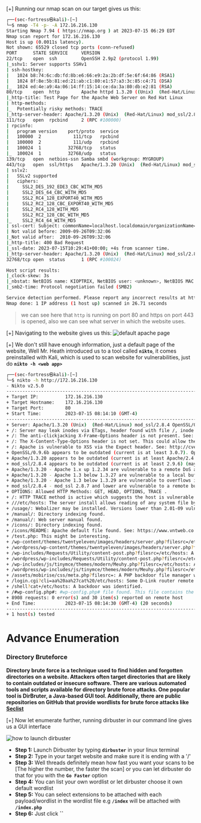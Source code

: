 [+] Running our nmap scan on our target gives us this:
```sh
┌──(sec-fortress㉿kali)-[~]
└─$ nmap -T4 -p- -A 172.16.216.130
Starting Nmap 7.94 ( https://nmap.org ) at 2023-07-15 06:29 EDT
Nmap scan report for 172.16.216.130
Host is up (0.0011s latency).
Not shown: 65529 closed tcp ports (conn-refused)
PORT      STATE SERVICE     VERSION
22/tcp    open  ssh         OpenSSH 2.9p2 (protocol 1.99)
|_sshv1: Server supports SSHv1
| ssh-hostkey: 
|   1024 b8:74:6c:db:fd:8b:e6:66:e9:2a:2b:df:5e:6f:64:86 (RSA1)
|   1024 8f:8e:5b:81:ed:21:ab:c1:80:e1:57:a3:3c:85:c4:71 (DSA)
|_  1024 ed:4e:a9:4a:06:14:ff:15:14:ce:da:3a:80:db:e2:81 (RSA)
80/tcp    open  http        Apache httpd 1.3.20 ((Unix)  (Red-Hat/Linux) mod_ssl/2.8.4 OpenSSL/0.9.6b)
|_http-title: Test Page for the Apache Web Server on Red Hat Linux
| http-methods: 
|_  Potentially risky methods: TRACE
|_http-server-header: Apache/1.3.20 (Unix)  (Red-Hat/Linux) mod_ssl/2.8.4 OpenSSL/0.9.6b
111/tcp   open  rpcbind     2 (RPC #100000)
| rpcinfo: 
|   program version    port/proto  service
|   100000  2            111/tcp   rpcbind
|   100000  2            111/udp   rpcbind
|   100024  1          32768/tcp   status
|_  100024  1          32768/udp   status
139/tcp   open  netbios-ssn Samba smbd (workgroup: MYGROUP)
443/tcp   open  ssl/https   Apache/1.3.20 (Unix)  (Red-Hat/Linux) mod_ssl/2.8.4 OpenSSL/0.9.6b
| sslv2: 
|   SSLv2 supported
|   ciphers: 
|     SSL2_DES_192_EDE3_CBC_WITH_MD5
|     SSL2_DES_64_CBC_WITH_MD5
|     SSL2_RC4_128_EXPORT40_WITH_MD5
|     SSL2_RC2_128_CBC_EXPORT40_WITH_MD5
|     SSL2_RC4_128_WITH_MD5
|     SSL2_RC2_128_CBC_WITH_MD5
|_    SSL2_RC4_64_WITH_MD5
| ssl-cert: Subject: commonName=localhost.localdomain/organizationName=SomeOrganization/stateOrProvinceName=SomeState/countryName=--
| Not valid before: 2009-09-26T09:32:06
|_Not valid after:  2010-09-26T09:32:06
|_http-title: 400 Bad Request
|_ssl-date: 2023-07-15T10:29:41+00:00; +4s from scanner time.
|_http-server-header: Apache/1.3.20 (Unix)  (Red-Hat/Linux) mod_ssl/2.8.4 OpenSSL/0.9.6b
32768/tcp open  status      1 (RPC #100024)

Host script results:
|_clock-skew: 3s
|_nbstat: NetBIOS name: KIOPTRIX, NetBIOS user: <unknown>, NetBIOS MAC: <unknown> (unknown)
|_smb2-time: Protocol negotiation failed (SMB2)

Service detection performed. Please report any incorrect results at https://nmap.org/submit/ .
Nmap done: 1 IP address (1 host up) scanned in 26.71 seconds
```

> we can see here that `http` is running on port 80 and https on port 443 is opened, also we can see what server in which the website uses.

[+] Navigating to the website gives us this:
![default apache page](https://i.imgur.com/vI07kkU.png)

[+] We don't still have enough information, just a default page of the website, Well Mr. Heath introduced us to a tool called **`nikto`**, it comes preinstalled with Kali, which is used to scan website for vulnerabilities, just do **`nikto -h <web app>`**
```sh
┌──(sec-fortress㉿kali)-[~]
└─$ nikto -h http://172.16.216.130
- Nikto v2.5.0
---------------------------------------------------------------------------
+ Target IP:          172.16.216.130
+ Target Hostname:    172.16.216.130
+ Target Port:        80
+ Start Time:         2023-07-15 08:14:10 (GMT-4)
---------------------------------------------------------------------------
+ Server: Apache/1.3.20 (Unix)  (Red-Hat/Linux) mod_ssl/2.8.4 OpenSSL/0.9.6b
+ /: Server may leak inodes via ETags, header found with file /, inode: 34821, size: 2890, mtime: Wed Sep  5 23:12:46 2001. See: http://cve.mitre.org/cgi-bin/cvename.cgi?name=CVE-2003-1418
+ /: The anti-clickjacking X-Frame-Options header is not present. See: https://developer.mozilla.org/en-US/docs/Web/HTTP/Headers/X-Frame-Options
+ /: The X-Content-Type-Options header is not set. This could allow the user agent to render the content of the site in a different fashion to the MIME type. See: https://www.netsparker.com/web-vulnerability-scanner/vulnerabilities/missing-content-type-header/
+ /: Apache is vulnerable to XSS via the Expect header. See: http://cve.mitre.org/cgi-bin/cvename.cgi?name=CVE-2006-3918
+ OpenSSL/0.9.6b appears to be outdated (current is at least 3.0.7). OpenSSL 1.1.1s is current for the 1.x branch and will be supported until Nov 11 2023.
+ Apache/1.3.20 appears to be outdated (current is at least Apache/2.4.54). Apache 2.2.34 is the EOL for the 2.x branch.
+ mod_ssl/2.8.4 appears to be outdated (current is at least 2.9.6) (may depend on server version).
+ Apache/1.3.20 - Apache 1.x up 1.2.34 are vulnerable to a remote DoS and possible code execution.
+ Apache/1.3.20 - Apache 1.3 below 1.3.27 are vulnerable to a local buffer overflow which allows attackers to kill any process on the system.
+ Apache/1.3.20 - Apache 1.3 below 1.3.29 are vulnerable to overflows in mod_rewrite and mod_cgi.
+ mod_ssl/2.8.4 - mod_ssl 2.8.7 and lower are vulnerable to a remote buffer overflow which may allow a remote shell.
+ OPTIONS: Allowed HTTP Methods: GET, HEAD, OPTIONS, TRACE .
+ /: HTTP TRACE method is active which suggests the host is vulnerable to XST. See: https://owasp.org/www-community/attacks/Cross_Site_Tracing
+ ///etc/hosts: The server install allows reading of any system file by adding an extra '/' to the URL.
+ /usage/: Webalizer may be installed. Versions lower than 2.01-09 vulnerable to Cross Site Scripting (XSS). See: http://cve.mitre.org/cgi-bin/cvename.cgi?name=CVE-2001-0835
+ /manual/: Directory indexing found.
+ /manual/: Web server manual found.
+ /icons/: Directory indexing found.
+ /icons/README: Apache default file found. See: https://www.vntweb.co.uk/apache-restricting-access-to-iconsreadme/
+ /test.php: This might be interesting.
+ /wp-content/themes/twentyeleven/images/headers/server.php?filesrc=/etc/hosts: A PHP backdoor file manager was found.
+ /wordpress/wp-content/themes/twentyeleven/images/headers/server.php?filesrc=/etc/hosts: A PHP backdoor file manager was found.
+ /wp-includes/Requests/Utility/content-post.php?filesrc=/etc/hosts: A PHP backdoor file manager was found.
+ /wordpress/wp-includes/Requests/Utility/content-post.php?filesrc=/etc/hosts: A PHP backdoor file manager was found.
+ /wp-includes/js/tinymce/themes/modern/Meuhy.php?filesrc=/etc/hosts: A PHP backdoor file manager was found.
+ /wordpress/wp-includes/js/tinymce/themes/modern/Meuhy.php?filesrc=/etc/hosts: A PHP backdoor file manager was found.
+ /assets/mobirise/css/meta.php?filesrc=: A PHP backdoor file manager was found.
+ /login.cgi?cli=aa%20aa%27cat%20/etc/hosts: Some D-Link router remote command execution.
+ /shell?cat+/etc/hosts: A backdoor was identified.
+ /#wp-config.php#: #wp-config.php# file found. This file contains the credentials.
+ 8908 requests: 0 error(s) and 30 item(s) reported on remote host
+ End Time:           2023-07-15 08:14:30 (GMT-4) (20 seconds)
---------------------------------------------------------------------------
+ 1 host(s) tested
```

# Advance Enumeration

### Directory Bruteforce
**Directory brute force is a technique used to find hidden and forgotten directories on a website. Attackers often target directories that are likely to contain outdated or insecure software. There are various automated tools and scripts available for directory brute force attacks. One popular tool is DirBruter, a Java-based GUI tool. Additionally, there are public repositories on GitHub that provide wordlists for brute force attacks like [Seclist](https://github.com/danielmiessler/SecLists)**

[+] Now let enumerate further, running dirbuster in our command line gives us a GUI interface

![how to launch dirbuster](https://i.imgur.com/2fg5Edr.png)

- **Step 1:** Launch Dirbuster by typing **`dirbuster`** in your linux terminal
- **Step 2:** Type in your target website and make sure it is ending with a '/'
- **Step 3:** Well threads definitely mean how fast you want your scans to be [The higher the number, the faster the scan] or you can let dirbuster do that for you with the **`Go Faster`** option
- **Step 4:** You can list your own wordlist or let dirbuster choose it own default wordlist
- **Step 5:** You can select extensions to be attached with each payload/wordlist in the wordlist file e.g **`/index`** will be attached with **`/index.php`**
- **Step 6:** Just click **``**

